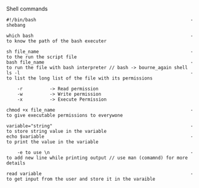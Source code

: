 Shell commands 

    #!/bin/bash                                                         -   shebang 

    which bash                                                          -   to know the path of the bash executer

    sh file_name                                                        -   to the run the script file 
    bash file_name                                                      -   to run the file with bash interpreter // bash -> bourne_again shell
    ls -l                                                               -   to list the long list of the file with its permissions

        -r          -> Read permission 
        -w          -> Write permission
        -x          -> Execute Permission 

    chmod +x file_name                                                  -   to give executable permissions to everywone 

    variable="string"                                                   -   to store string value in the variable
    echo $variable                                                      -   to print the value in the variable 

        -e to use \n                                                    -   to add new line while printing output // use man (comamnd) for more details

    read variable                                                       -   to get input from the user and store it in the varaible 
